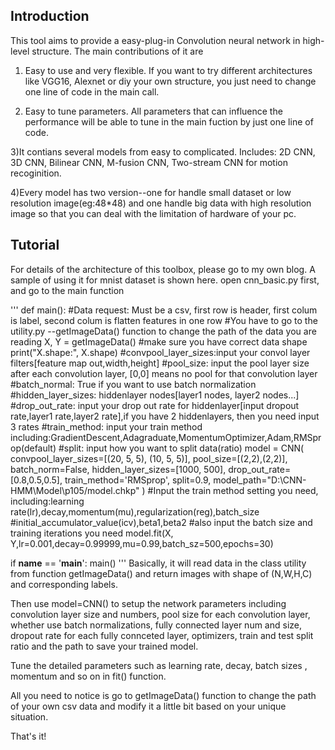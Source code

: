## Introduction
This tool aims to provide a easy-plug-in Convolution neural network in high-level structure. The main contributions of it are 
1) Easy to use and very flexible. If you want to try different architectures like VGG16, Alexnet or diy your own structure, you just need to change one line of code in the main call. 

2) Easy to tune parameters. All parameters that can influence the performance will be able to tune in the main fuction by just one line of code.

3)It contians several models from easy to complicated. Includes: 2D CNN, 3D CNN, Bilinear CNN, M-fusion CNN, Two-stream CNN for motion recoginition.

4)Every model has two version--one for handle small dataset or low resolution image(eg:48*48) and one handle big data with high resolution image so that you can deal with the limitation of hardware of your pc.


## Tutorial
For details of the architecture of this toolbox, please go to my own blog. A sample of using it for mnist dataset is shown here.
open cnn_basic.py first, and go to the main function

'''
def main():
    #Data request: Must be a csv, first row is header, first colum is label, second colum is flatten features in one row
    #You have to go to the utility.py --getImageData() function to change the path of the data  you are reading
    X, Y = getImageData()
    #make sure you have correct data shape
    print("X.shape:", X.shape)
    #convpool_layer_sizes:input your convol layer filters[feature map out,width,height]
    #pool_size:  input the pool layer size after each convolution layer, [0,0] means no pool for that convolution layer
    #batch_normal: True if you want to use batch normalization
    #hidden_layer_sizes: hiddenlayer nodes[layer1 nodes, layer2 nodes...]
    #drop_out_rate: input your drop out rate for hiddenlayer[input dropout rate,layer1 rate,layer2 rate],if you have 2 hiddenlayers, then you need input 3 rates
    #train_method: input your train method  including:GradientDescent,Adagraduate,MomentumOptimizer,Adam,RMSprop(default)
    #split: input how you want to split data(ratio)
    model = CNN(
        convpool_layer_sizes=[(20, 5, 5), (10, 5, 5)],
        pool_size=[(2,2),(2,2)],
        batch_norm=False,
        hidden_layer_sizes=[1000, 500],
        drop_out_rate=[0.8,0.5,0.5],
        train_method='RMSprop',
        split=0.9,
        model_path="D:\CNN-HMM\Model\p105/model.chkp"
    )
    #Input the train method setting you need, including:learning rate(lr),decay,momentum(mu),regularization(reg),batch_size
    #initial_accumulator_value(icv),beta1,beta2
    #also input the batch size and training iterations you need
    model.fit(X, Y,lr=0.001,decay=0.99999,mu=0.99,batch_sz=500,epochs=30)

if __name__ == '__main__':
    main()
'''
Basically, it will read data in the class utility from function getImageData() and return images with shape of (N,W,H,C) and corresponding labels.

Then use model=CNN() to setup the network parameters including convolution layer size and numbers, pool size for each convolution layer, whether use batch normalizations, fully connected layer num and size, dropout rate for each fully connceted layer, optimizers, train and test split ratio and the path to save your trained model. 

Tune the detailed parameters such as learning rate, decay, batch sizes , momentum and so on in fit() function. 

All you need to notice is go to getImageData() function to change the path of your own csv data and modify it a little bit based on your unique situation.

That's it!

